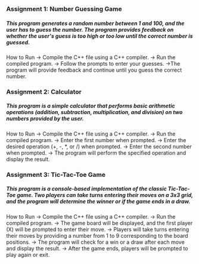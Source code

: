 ### Assignment 1: Number Guessing Game
##### This program generates a random number between 1 and 100, and the user has to guess the number. The program provides feedback on whether the user's guess is too high or too low until the correct number is guessed.

How to Run
-> Compile the C++ file using a C++ compiler.
-> Run the compiled program.
-> Follow the prompts to enter your guesses.
->The program will provide feedback and continue until you guess the correct number.

### Assignment 2: Calculator
##### This program is a simple calculator that performs basic arithmetic operations (addition, subtraction, multiplication, and division) on two numbers provided by the user.

How to Run
-> Compile the C++ file using a C++ compiler.
-> Run the compiled program.
-> Enter the first number when prompted.
-> Enter the desired operation (+, -, *, or /) when prompted.
-> Enter the second number when prompted.
-> The program will perform the specified operation and display the result.

### Assignment 3: Tic-Tac-Toe Game
##### This program is a console-based implementation of the classic Tic-Tac-Toe game. Two players can take turns entering their moves on a 3x3 grid, and the program will determine the winner or if the game ends in a draw.

How to Run
-> Compile the C++ file using a C++ compiler.
-> Run the compiled program.
-> The game board will be displayed, and the first player (X) will be prompted to enter their move.
-> Players will take turns entering their moves by providing a number from 1 to 9 corresponding to the board positions.
-> The program will check for a win or a draw after each move and display the result.
-> After the game ends, players will be prompted to play again or exit.
